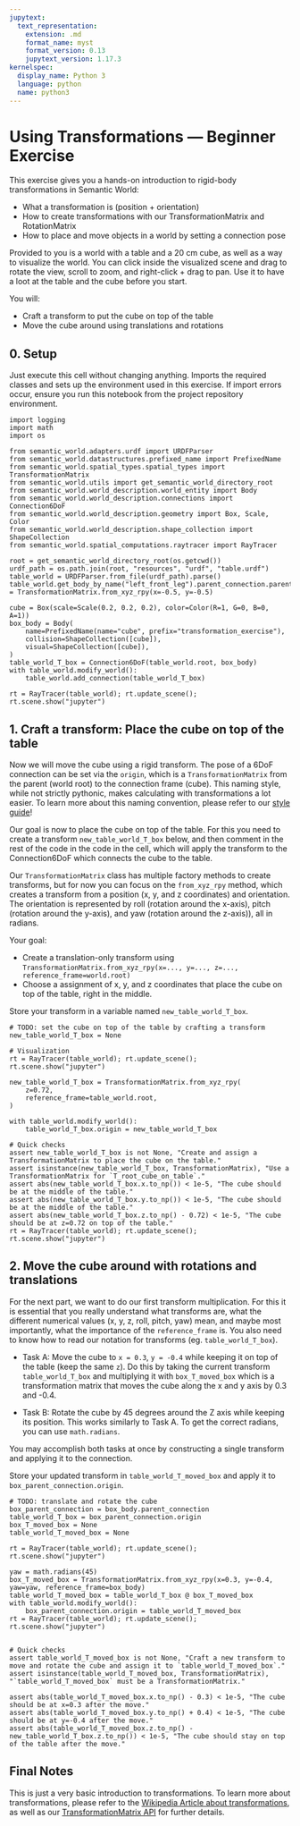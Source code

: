 ```yaml
---
jupytext:
  text_representation:
    extension: .md
    format_name: myst
    format_version: 0.13
    jupytext_version: 1.17.3
kernelspec:
  display_name: Python 3
  language: python
  name: python3
---
```



# Using Transformations — Beginner Exercise

This exercise gives you a hands-on introduction to rigid-body transformations in Semantic World:
- What a transformation is (position + orientation)
- How to create transformations with our TransformationMatrix and RotationMatrix
- How to place and move objects in a world by setting a connection pose

Provided to you is a world with a table and a 20 cm cube, as well as a way to visualize the world. You can click inside the visualized scene and drag to rotate the view, scroll to zoom, and right-click + drag to pan. Use it to have a loot at the table and the cube before you start.

You will:
- Craft a transform to put the cube on top of the table
- Move the cube around using translations and rotations


## 0. Setup
Just execute this cell without changing anything.
Imports the required classes and sets up the environment used in this exercise. If import errors occur, ensure you run this notebook from the project repository environment.

```{code-cell} ipython2
import logging
import math
import os

from semantic_world.adapters.urdf import URDFParser
from semantic_world.datastructures.prefixed_name import PrefixedName
from semantic_world.spatial_types.spatial_types import TransformationMatrix
from semantic_world.utils import get_semantic_world_directory_root
from semantic_world.world_description.world_entity import Body
from semantic_world.world_description.connections import Connection6DoF
from semantic_world.world_description.geometry import Box, Scale, Color
from semantic_world.world_description.shape_collection import ShapeCollection
from semantic_world.spatial_computations.raytracer import RayTracer

root = get_semantic_world_directory_root(os.getcwd())
urdf_path = os.path.join(root, "resources", "urdf", "table.urdf")
table_world = URDFParser.from_file(urdf_path).parse()
table_world.get_body_by_name("left_front_leg").parent_connection.parent_T_connection_expression = TransformationMatrix.from_xyz_rpy(x=-0.5, y=-0.5)

cube = Box(scale=Scale(0.2, 0.2, 0.2), color=Color(R=1, G=0, B=0, A=1))
box_body = Body(
    name=PrefixedName(name="cube", prefix="transformation_exercise"),
    collision=ShapeCollection([cube]),
    visual=ShapeCollection([cube]),
)
table_world_T_box = Connection6DoF(table_world.root, box_body)
with table_world.modify_world():
    table_world.add_connection(table_world_T_box)

rt = RayTracer(table_world); rt.update_scene(); rt.scene.show("jupyter")
```

## 1. Craft a transform: Place the cube on top of the table
Now we will move the cube using a rigid transform. The pose of a 6DoF connection can be set via
the `origin`, which is a `TransformationMatrix` from the parent (world root) to the connection frame (cube).
This naming style, while not strictly pythonic, makes calculating with transformations a lot easier. To learn more about this naming convention, please refer to our [style guide](https://cram2.github.io/semantic_world/style_guide.html)!

Our goal is now to place the cube on top of the table. For this you need to create a transform `new_table_world_T_box` below, and then comment in the rest of the code in the code in the cell, which will apply the transform to the Connection6DoF which connects the cube to the table.

Our `TransformationMatrix` class has multiple factory methods to create transforms, but for now you can focus on the `from_xyz_rpy` method, which creates a transform from a position (x, y, and z coordinates) and orientation. The orientation is represented by roll (rotation around the x-axis), pitch (rotation around the y-axis), and yaw (rotation around the z-axis)), all in radians.

Your goal:
- Create a translation-only transform using `TransformationMatrix.from_xyz_rpy(x=..., y=..., z=..., reference_frame=world.root)`
- Choose a assignment of x, y, and z coordinates that place the cube on top of the table, right in the middle.

Store your transform in a variable named `new_table_world_T_box`.

```{code-cell} ipython2 tags=["exercise"]
# TODO: set the cube on top of the table by crafting a transform
new_table_world_T_box = None

# Visualization
rt = RayTracer(table_world); rt.update_scene(); rt.scene.show("jupyter")
```

```{code-cell} ipython2 tags=["example-solution"]
new_table_world_T_box = TransformationMatrix.from_xyz_rpy(
    z=0.72,
    reference_frame=table_world.root,
)

with table_world.modify_world():
    table_world_T_box.origin = new_table_world_T_box
```

```{code-cell} ipython2
# Quick checks
assert new_table_world_T_box is not None, "Create and assign a TransformationMatrix to place the cube on the table."
assert isinstance(new_table_world_T_box, TransformationMatrix), "Use a TransformationMatrix for `T_root_cube_on_table`."
assert abs(new_table_world_T_box.x.to_np()) < 1e-5, "The cube should be at the middle of the table."
assert abs(new_table_world_T_box.y.to_np()) < 1e-5, "The cube should be at the middle of the table."
assert abs(new_table_world_T_box.z.to_np() - 0.72) < 1e-5, "The cube should be at z=0.72 on top of the table."
rt = RayTracer(table_world); rt.update_scene(); rt.scene.show("jupyter")

```

## 2. Move the cube around with rotations and translations
For the next part, we want to do our first transform multiplication. For this it is essential that you really understand what transforms are, what the different numerical values (x, y, z, roll, pitch, yaw) mean, and maybe most importantly, what the importance of the `reference_frame` is. You also need to know how to read our notation for transforms (eg. `table_world_T_box`).

- Task A: Move the cube to `x = 0.3`, `y = -0.4` while keeping it on top of the table (keep the same `z`). Do this by taking the current transform `table_world_T_box` and multiplying it with `box_T_moved_box` which is a transformation matrix that moves the cube along the x and y axis by 0.3 and -0.4.

- Task B: Rotate the cube by 45 degrees around the Z axis while keeping its position. This works similarly to Task A. To get the correct radians, you can use `math.radians`.

You may accomplish both tasks at once by constructing a single transform and applying it to the connection.

Store your updated transform in `table_world_T_moved_box` and apply it to `box_parent_connection.origin`.

```{code-cell} ipython2 tags=["exercise"]
# TODO: translate and rotate the cube
box_parent_connection = box_body.parent_connection
table_world_T_box = box_parent_connection.origin
box_T_moved_box = None
table_world_T_moved_box = None

rt = RayTracer(table_world); rt.update_scene(); rt.scene.show("jupyter")
```

```{code-cell} ipython2 tags=["example-solution"]
yaw = math.radians(45)
box_T_moved_box = TransformationMatrix.from_xyz_rpy(x=0.3, y=-0.4, yaw=yaw, reference_frame=box_body)
table_world_T_moved_box = table_world_T_box @ box_T_moved_box
with table_world.modify_world():
    box_parent_connection.origin = table_world_T_moved_box
rt = RayTracer(table_world); rt.update_scene(); rt.scene.show("jupyter")
```

```{code-cell} ipython2

# Quick checks
assert table_world_T_moved_box is not None, "Craft a new transform to move and rotate the cube and assign it to `table_world_T_moved_box`."
assert isinstance(table_world_T_moved_box, TransformationMatrix), "`table_world_T_moved_box` must be a TransformationMatrix."

assert abs(table_world_T_moved_box.x.to_np() - 0.3) < 1e-5, "The cube should be at x=0.3 after the move."
assert abs(table_world_T_moved_box.y.to_np() + 0.4) < 1e-5, "The cube should be at y=-0.4 after the move."
assert abs(table_world_T_moved_box.z.to_np() - new_table_world_T_box.z.to_np()) < 1e-5, "The cube should stay on top of the table after the move."
```

## Final Notes

This is just a very basic introduction to transformations. To learn more about transformations, please refer to the [Wikipedia Article about transformations](https://en.wikipedia.org/wiki/Transformation_matrix), as well as our [TransformationMatrix API](https://cram2.github.io/semantic_world/autoapi/semantic_world/spatial_types/spatial_types/index.html#semantic_world.spatial_types.spatial_types.TransformationMatrix) for further details.

